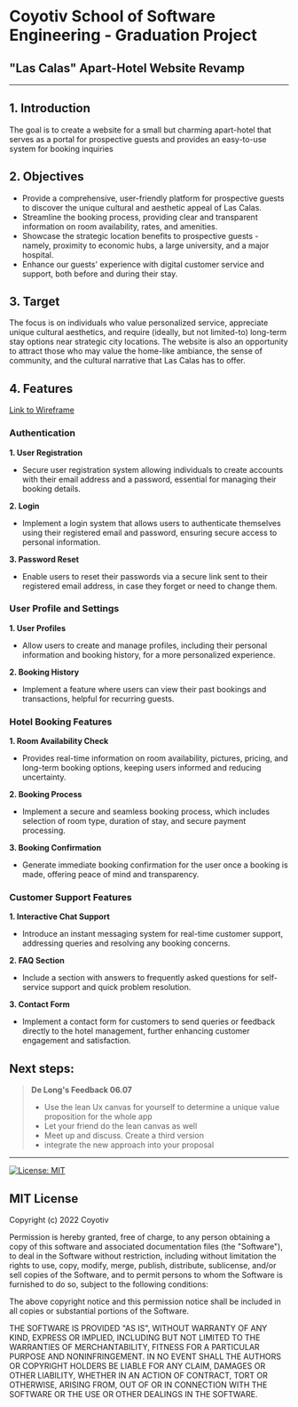 # Coyotiv School of Software Engineering - Graduation Project

## "Las Calas" Apart-Hotel Website Revamp

---

## 1. Introduction

The goal is to create a website for a small but charming apart-hotel that serves as a portal for prospective guests and provides an easy-to-use system for booking inquiries

## 2. Objectives

- Provide a comprehensive, user-friendly platform for prospective guests to discover the unique cultural and aesthetic appeal of Las Calas.
- Streamline the booking process, providing clear and transparent information on room availability, rates, and amenities.
- Showcase the strategic location benefits to prospective guests - namely, proximity to economic hubs, a large university, and a major hospital.
- Enhance our guests' experience with digital customer service and support, both before and during their stay.

## 3. Target

The focus is on individuals who value personalized service, appreciate unique cultural aesthetics, and require (ideally, but not limited-to) long-term stay options near strategic city locations. The website is also an opportunity to attract those who may value the home-like ambiance, the sense of community, and the cultural narrative that Las Calas has to offer.

## 4. Features

[Link to Wireframe](./Wireframe%20"Las%20Calas".bmpr)

### Authentication

**1. User Registration**

- Secure user registration system allowing individuals to create accounts with their email address and a password, essential for managing their booking details.

**2. Login**

- Implement a login system that allows users to authenticate themselves using their registered email and password, ensuring secure access to personal information.

**3. Password Reset**

- Enable users to reset their passwords via a secure link sent to their registered email address, in case they forget or need to change them.

### User Profile and Settings

**1. User Profiles**

- Allow users to create and manage profiles, including their personal information and booking history, for a more personalized experience.

**2. Booking History**

- Implement a feature where users can view their past bookings and transactions, helpful for recurring guests.

### Hotel Booking Features

**1. Room Availability Check**

- Provides real-time information on room availability, pictures, pricing, and long-term booking options, keeping users informed and reducing uncertainty.

**2. Booking Process**

- Implement a secure and seamless booking process, which includes selection of room type, duration of stay, and secure payment processing.

**3. Booking Confirmation**

- Generate immediate booking confirmation for the user once a booking is made, offering peace of mind and transparency.

### Customer Support Features

**1. Interactive Chat Support**

- Introduce an instant messaging system for real-time customer support, addressing queries and resolving any booking concerns.

**2. FAQ Section**

- Include a section with answers to frequently asked questions for self-service support and quick problem resolution.

**3. Contact Form**

- Implement a contact form for customers to send queries or feedback directly to the hotel management, further enhancing customer engagement and satisfaction.

## Next steps:

> **De Long's Feedback 06.07**
>
> - Use the lean Ux canvas for yourself to determine a unique value proposition for the whole app
> - Let your friend do the lean canvas as well
> - Meet up and discuss. Create a third version
> - integrate the new approach into your proposal

---

[![License: MIT](https://img.shields.io/badge/License-MIT-yellow.svg)](https://opensource.org/licenses/MIT)

## MIT License

Copyright (c) 2022 Coyotiv

Permission is hereby granted, free of charge, to any person obtaining a copy
of this software and associated documentation files (the "Software"), to deal
in the Software without restriction, including without limitation the rights
to use, copy, modify, merge, publish, distribute, sublicense, and/or sell
copies of the Software, and to permit persons to whom the Software is
furnished to do so, subject to the following conditions:

The above copyright notice and this permission notice shall be included in all
copies or substantial portions of the Software.

THE SOFTWARE IS PROVIDED "AS IS", WITHOUT WARRANTY OF ANY KIND, EXPRESS OR
IMPLIED, INCLUDING BUT NOT LIMITED TO THE WARRANTIES OF MERCHANTABILITY,
FITNESS FOR A PARTICULAR PURPOSE AND NONINFRINGEMENT. IN NO EVENT SHALL THE
AUTHORS OR COPYRIGHT HOLDERS BE LIABLE FOR ANY CLAIM, DAMAGES OR OTHER
LIABILITY, WHETHER IN AN ACTION OF CONTRACT, TORT OR OTHERWISE, ARISING FROM,
OUT OF OR IN CONNECTION WITH THE SOFTWARE OR THE USE OR OTHER DEALINGS IN THE
SOFTWARE.
